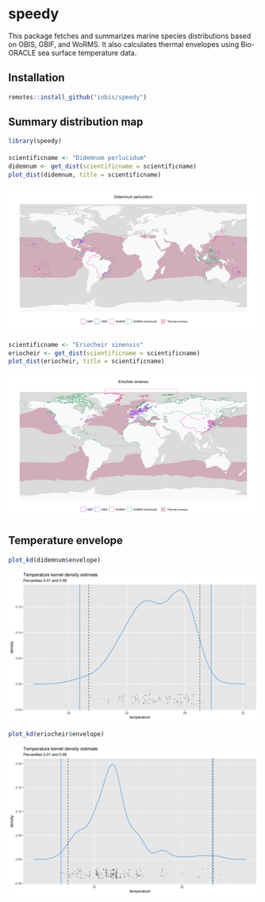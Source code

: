 # speedy

This package fetches and summarizes marine species distributions based
on OBIS, GBIF, and WoRMS. It also calculates thermal envelopes using
Bio-ORACLE sea surface temperature data.

## Installation

``` r
remotes::install_github("iobis/speedy")
```

## Summary distribution map

``` r
library(speedy)

scientificname <- "Didemnum perlucidum"
didemnum <- get_dist(scientificname = scientificname)
plot_dist(didemnum, title = scientificname)
```

![](images/didemnum-1.png)<!-- -->

``` r
scientificname <- "Eriocheir sinensis"
eriocheir <- get_dist(scientificname = scientificname)
plot_dist(eriocheir, title = scientificname)
```

![](images/eriocheir-1.png)<!-- -->

## Temperature envelope

``` r
plot_kd(didemnum$envelope)
```

![](images/didemnum_kde-1.png)<!-- -->

``` r
plot_kd(eriocheir$envelope)
```

![](images/eriocheir_kde-1.png)<!-- -->
